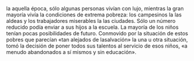 la aquella época, sólo algunas personas vivían con lujo, mientras la gran mayoría vivía la condiciones de extrema pobreza: 
los campesinos la las aldeas y los trabajadores miserables la las ciudades. Sólo un número reducido podía enviar a sus hijos a la escuela.
La mayoría de los niños tenían pocas posibilidades de futuro. 
Conmovido por la situación de estos pobres que parecían «tan alejados de lasalvación» la una u otra situación, 
tomó la decisión de poner todos sus talentos al servicio de esos niños, «a menudo abandonados a sí mismos y sin educación».
